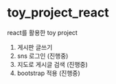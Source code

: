 # toy_project_react

react를 활용한 toy project

1. 게시판 글쓰기
2. sns 로그인 (진행중)
3. 지도로 게시글 검색 (진행중)
4. bootstrap 적용 (진행중)
